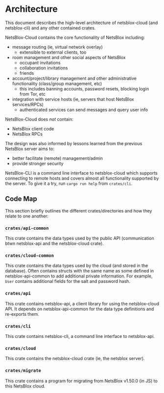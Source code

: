 # Architecture
This document describes the high-level architecture of netsblox-cloud (and netsblox-cli) and any other contained crates.

NetsBlox-Cloud contains the core functionality of NetsBlox including:
- message routing (ie, virtual network overlay)
  - extensible to external clients, too
- room management and other social aspects of NetsBlox
  - occupant invitations
  - collaboration invitations
  - friends
- account/project/library management and other administrative functionality (class/group management, etc)
  - this includes banning accounts, password resets, blocking login from Tor, etc
- integration with service hosts (ie, servers that host NetsBlox services/RPCs)
  - authenticated services can send messages and query user info

NetsBlox-Cloud does _not_ contain:
- NetsBlox client code
- NetsBlox RPCs

The design was also informed by lessons learned from the previous NetsBlox server aims to:
- better facilitate (remote) management/admin
- provide stronger security

NetsBlox-CLI is a command line interface to netsblox-cloud which supports connecting to remote hosts and covers almost all functionality supported by the server. To give it a try, run `cargo run help` from `crates/cli`.

## Code Map
This section briefly outlines the different crates/directories and how they relate to one another:

### `crates/api-common`
This crate contains the data types used by the public API (communication btwn netsblox-api and the netsblox-cloud crate).

### `crates/cloud-common`
This crate contains the data types used by the cloud (and stored in the database). Often contains structs with the same name as some defined in netsblox-api-common to add additional private information. For example, `User` contains additional fields for the salt and password hash.

### `crates/api`
This crate contains netsblox-api, a client library for using the netsblox-cloud API. It depends on netsblox-api-common for the data type definitions and re-exports them.

### `crates/cli`
This crate contains netsblox-cli, a command line interface to netsblox-api.

### `crates/cloud`
This crate contains the netsblox-cloud crate (ie, the netsblox server).

### `crates/migrate`
This crate contains a program for migrating from NetsBlox v1.50.0 (in JS) to this NetsBlox cloud.

